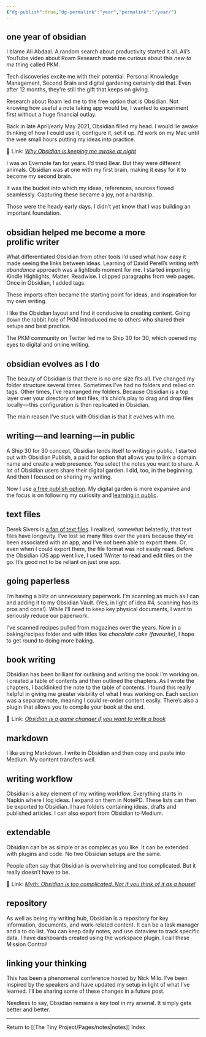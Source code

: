 ```yaml
---
{"dg-publish":true,"dg-permalink":"year","permalink":"/year/"}
---
```



## one year of obsidian

I blame Ali Abdaal. A random search about productivity started it all. Ali’s YouTube video about Roam Research made me curious about this _new to me_ thing called PKM. 

Tech discoveries excite me with their potential. Personal Knowledge Management, Second Brain and digital gardening certainly did that. Even after 12 months, they’re still the gift that keeps on giving.

Research about Roam led me to the free option that is Obsidian. Not knowing how useful a note taking app would be, I wanted to experiment first without a huge financial outlay.

Back in late April/early May 2021, Obsidian filled my head. I would lie awake thinking of how I could use it, configure it, set it up. I’d work on my Mac until the wee small hours putting my ideas into practice.

🔗 Link: [*Why Obsidian is keeping me awake at night*](https://medium.com/talkingtech/why-obsidian-is-keeping-me-awake-at-night-71f828f92707 "https://medium.com/talkingtech/why-obsidian-is-keeping-me-awake-at-night-71f828f92707")

I was an Evernote fan for years. I’d tried Bear. But they were different animals. Obsidian was at one with my first brain, making it easy for it to become my second brain.

It was the bucket into which my ideas, references, sources flowed seamlessly. Capturing these became a joy, not a hardship.

Those were the heady early days. I didn’t yet know that I was building an important foundation.

## obsidian helped me become a more prolific writer

What differentiated Obsidian from other tools I’d used what how easy it made seeing the links between ideas. Learning of David Perell’s _writing with abundance_ approach was a lightbulb moment for me. I started importing Kindle Highlights, Matter, Readwise. I clipped paragraphs from web pages. Once in Obsidian, I added tags.

These imports often became the starting point for ideas, and inspiration for my own writing.

I like the Obsidian layout and find it conducive to creating content. Going down the rabbit hole of PKM introduced me to others who shared their setups and best practice.

The PKM community on Twitter led me to Ship 30 for 30, which opened my eyes to digital and online writing.

## obsidian evolves as I do

The beauty of Obsidian is that there is no one size fits all. I’ve changed my folder structure several times. Sometimes I’ve had no folders and relied on tags. Other times, I’ve rearranged my folders. Because Obsidian is a top layer over your directory of text files, it’s child’s play to drag and drop files locally — this configuration is then replicated in Obsidian.

The main reason I’ve stuck with Obsidian is that it evolves with me.

## writing — and learning — in public

A Ship 30 for 30 concept, Obsidian lends itself to writing in public. I started out with Obsidian Publish, a paid for option that allows you to link a domain name and create a web presence. You select the notes you want to share. A lot of Obsidian users share their digital garden. I did, too, in the beginning. And then I focused on sharing my writing.

Now I use [a free publish option](https://nicolafisherwriter.substack.com/p/a-free-alternative-to-obsidian-publish?s=w). My digital garden is more expansive and the focus is on following my curiosity and [learning in public](https://slides.nicolevanderhoeven.com/2022-use-it-or-lose-it/#/).

## text files

Derek Sivers is [a fan of text files](https://sive.rs/plaintext). I realised, somewhat belatedly, that text files have longevity. I’ve lost so many files over the years because they’ve been associated with an app, and I’ve not been able to export them. Or, even when I could export them, the file format was not easily read. Before the Obsidian iOS app went live, I used 1Writer to read and edit files on the go. It’s good not to be reliant on just one app.

## going paperless

I’m having a blitz on unnecessary paperwork. I’m scanning as much as I can and adding it to my Obsidian Vault. (Yes, in light of idea #4, scanning has its pros and cons!). While I’ll need to keep key physical documents, I want to seriously reduce our paperwork.

I’ve scanned recipes pulled from magazines over the years. Now in a baking/recipes folder and with titles like _chocolate cake (favourite)_, I hope to get round to doing more baking.

## book writing

Obsidian has been brilliant for outlining and writing the book I’m working on. I created a table of contents and then outlined the chapters. As I wrote the chapters, I backlinked the note to the table of contents. I found this really helpful in giving me greater visibility of what I was working on. Each section was a separate note, meaning I could re-order content easily. There’s also a plugin that allows you to compile your book at the end.

🔗 Link: [*Obsidian is a game changer if you want to write a book*](https://medium.com/talkingtech/obsidian-is-a-game-changer-if-you-want-to-write-a-book-50f91f782584 "https://medium.com/talkingtech/obsidian-is-a-game-changer-if-you-want-to-write-a-book-50f91f782584")

## markdown

I like using Markdown. I write in Obsidian and then copy and paste into Medium. My content transfers well.

## writing workflow

Obsidian is a key element of my writing workflow. Everything starts in Napkin where I log ideas. I expand on them in NotePD. These lists can then be exported to Obsidian. I have folders containing ideas, drafts and published articles. I can also export from Obsidian to Medium.

## extendable

Obsidian can be as simple or as complex as you like. It can be extended with plugins and code. No two Obsidian setups are the same.

People often say that Obsidian is overwhelming and too complicated. But it really doesn’t have to be.

🔗 Link: [*Myth: Obsidian is too complicated. Not if you think of it as a house!*](https://medium.com/talkingtech/myth-obsidian-is-too-complicated-not-if-you-think-of-it-as-a-house-d4736cd6fdf2 "https://medium.com/talkingtech/myth-obsidian-is-too-complicated-not-if-you-think-of-it-as-a-house-d4736cd6fdf2")

## repository

As well as being my writing hub, Obsidian is a repository for key information, documents, and work-related content. It can be a task manager and a to do list. You can keep daily notes, and use dataview to track specific data. I have dashboards created using the workspace plugin. I call these Mission Control!

## linking your thinking

This has been a phenomenal conference hosted by Nick Milo. I’ve been inspired by the speakers and have updated my setup in light of what I’ve learned. I’ll be sharing some of these changes in a future post.

Needless to say, Obsidian remains a key tool in my arsenal. It simply gets better and better.

---

Return to [[The Tiny Project/Pages/notes\|notes]] Index